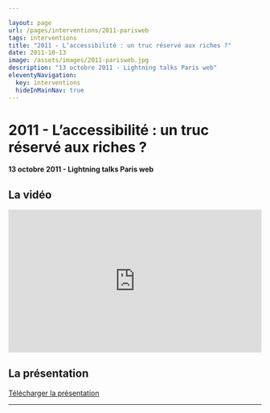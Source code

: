 ```yaml
---

layout: page
url: /pages/interventions/2011-parisweb
tags: interventions
title: "2011 - L’accessibilité : un truc réservé aux riches ?"
date: 2011-10-13
image: /assets/images/2011-parisweb.jpg
description: "13 octobre 2011 - Lightning talks Paris web"
eleventyNavigation:
  key: interventions
  hideInMainNav: true
---
```


# 2011 - L’accessibilité : un truc réservé aux riches ?

**13 octobre 2011 - Lightning talks Paris web** 

## La vidéo

<div class="my-5" style="position:relative;padding-bottom:56.25%;height:0;overflow:hidden;"> <iframe style="width:100%;height:100%;position:absolute;left:0px;top:0px;overflow:hidden" frameborder="0" type="text/html" src="https://www.dailymotion.com/embed/video/xpqxvq" width="100%" height="100%" allowfullscreen > </iframe> </div>

## La présentation

[Télécharger la présentation](/assets/pdf/2011-parisweb.pdf)
 
----
